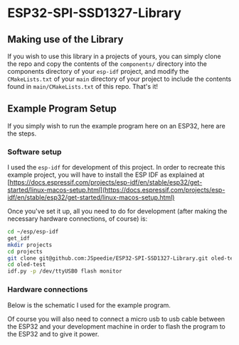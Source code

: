 # ESP32-SPI-SSD1327-Library

## Making use of the Library

If you wish to use this library in a projects of yours, you can simply clone
the repo and copy the contents of the `components/` directory into the
components directory of your `esp-idf` project, and modify the `CMakeLists.txt`
of your `main` directory of your project to include the contents found in
`main/CMakeLists.txt` of this repo. That's it!


## Example Program Setup

If you simply wish to run the example program here on an ESP32, here are the
steps.

### Software setup

I used the `esp-idf` for development of this project. In order to recreate
this example project, you will have to install the ESP IDF as explained at
[https://docs.espressif.com/projects/esp-idf/en/stable/esp32/get-started/linux-macos-setup.html](https://docs.espressif.com/projects/esp-idf/en/stable/esp32/get-started/linux-macos-setup.html)

Once you've set it up, all you need to do for development (after making the
necessary hardware connections, of course) is:

```bash
cd ~/esp/esp-idf
get_idf
mkdir projects
cd projects
git clone git@github.com:JSpeedie/ESP32-SPI-SSD1327-Library.git oled-test
cd oled-test
idf.py -p /dev/ttyUSB0 flash monitor
```

### Hardware connections

Below is the schematic I used for the example program.

<!-- <p align="center"> -->
<!--   <img src="https://raw.githubusercontent.com/wiki/JSpeedie/ESP32-I2C-LSM6DSOX-LIS3MDL-Library/images/ESP32-I2C-9-DOF.png" width="50%"/> -->
<!-- </p> -->

Of course you will also need to connect a micro usb to usb cable between the
ESP32 and your development machine in order to flash the program to the ESP32
and to give it power.

